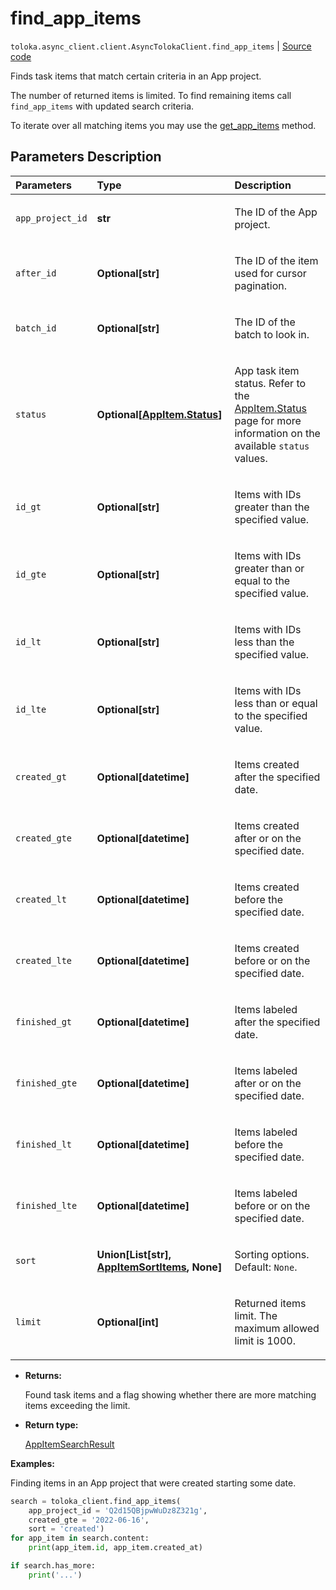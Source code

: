 # find_app_items
`toloka.async_client.client.AsyncTolokaClient.find_app_items` | [Source code](https://github.com/Toloka/toloka-kit/blob/v1.2.0/src/client/__init__.py#L0)

Finds task items that match certain criteria in an App project.


The number of returned items is limited. To find remaining items call `find_app_items` with updated search criteria.

To iterate over all matching items you may use the [get_app_items](toloka.client.TolokaClient.get_app_items.md) method.

## Parameters Description

| Parameters | Type | Description |
| :----------| :----| :-----------|
`app_project_id`|**str**|<p>The ID of the App project.</p>
`after_id`|**Optional\[str\]**|<p>The ID of the item used for cursor pagination.</p>
`batch_id`|**Optional\[str\]**|<p>The ID of the batch to look in.</p>
`status`|**Optional\[[AppItem.Status](toloka.client.app.AppItem.Status.md)\]**|<p>App task item status. Refer to the [AppItem.Status](toloka.client.app.AppItem.Status.md) page for more information on the available `status` values.</p>
`id_gt`|**Optional\[str\]**|<p>Items with IDs greater than the specified value.</p>
`id_gte`|**Optional\[str\]**|<p>Items with IDs greater than or equal to the specified value.</p>
`id_lt`|**Optional\[str\]**|<p>Items with IDs less than the specified value.</p>
`id_lte`|**Optional\[str\]**|<p>Items with IDs less than or equal to the specified value.</p>
`created_gt`|**Optional\[datetime\]**|<p>Items created after the specified date.</p>
`created_gte`|**Optional\[datetime\]**|<p>Items created after or on the specified date.</p>
`created_lt`|**Optional\[datetime\]**|<p>Items created before the specified date.</p>
`created_lte`|**Optional\[datetime\]**|<p>Items created before or on the specified date.</p>
`finished_gt`|**Optional\[datetime\]**|<p>Items labeled after the specified date.</p>
`finished_gte`|**Optional\[datetime\]**|<p>Items labeled after or on the specified date.</p>
`finished_lt`|**Optional\[datetime\]**|<p>Items labeled before the specified date.</p>
`finished_lte`|**Optional\[datetime\]**|<p>Items labeled before or on the specified date.</p>
`sort`|**Union\[List\[str\], [AppItemSortItems](toloka.client.search_requests.AppItemSortItems.md), None\]**|<p>Sorting options. Default: `None`.</p>
`limit`|**Optional\[int\]**|<p>Returned items limit. The maximum allowed limit is 1000.</p>

* **Returns:**

  Found task items and a flag showing whether there are more matching items exceeding the limit.

* **Return type:**

  [AppItemSearchResult](toloka.client.search_results.AppItemSearchResult.md)

**Examples:**

Finding items in an App project that were created starting some date.
```python
search = toloka_client.find_app_items(
    app_project_id = 'Q2d15QBjpwWuDz8Z321g',
    created_gte = '2022-06-16',
    sort = 'created')
for app_item in search.content:
    print(app_item.id, app_item.created_at)

if search.has_more:
    print('...')
```
